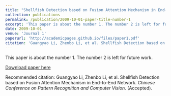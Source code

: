 ```yaml
---
title: "Shellfish Detection based on Fusion Attention Mechanism in End-to-End Network"
collection: publications
permalink: /publication/2009-10-01-paper-title-number-1
excerpt: 'This paper is about the number 1. The number 2 is left for future work.'
date: 2009-10-01
venue: 'Journal 1'
paperurl: 'http://academicpages.github.io/files/paper1.pdf'
citation: 'Guangyao Li, Zhenbo Li, et al. Shellfish Detection based on Fusion Attention Mechanism in End-to-End Network. <i>Chinese Conference on Pattern Recognition and Computer Vision (PRCV)</i>. (Accepted).'
---
```

This paper is about the number 1. The number 2 is left for future work.

[Download paper here](http://academicpages.github.io/files/paper1.pdf)

Recommended citation: Guangyao Li, Zhenbo Li, et al. Shellfish Detection based on Fusion Attention Mechanism in End-to-End Network. <i>Chinese Conference on Pattern Recognition and Computer Vision</i>. (Accepted).